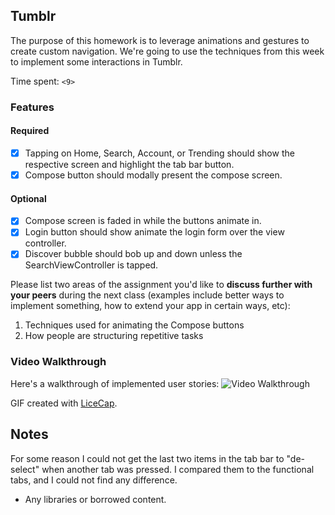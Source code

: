 ## Tumblr

The purpose of this homework is to leverage animations and gestures to create custom navigation. We're going to use the techniques from this week to implement some interactions in Tumblr.

Time spent: `<9>`

### Features

#### Required

- [x] Tapping on Home, Search, Account, or Trending should show the respective screen and highlight the tab bar button.
- [x] Compose button should modally present the compose screen.

#### Optional

- [x] Compose screen is faded in while the buttons animate in.
- [x] Login button should show animate the login form over the view controller.
- [x] Discover bubble should bob up and down unless the SearchViewController is tapped.

Please list two areas of the assignment you'd like to **discuss further with your peers** during the next class (examples include better ways to implement something, how to extend your app in certain ways, etc):

1. Techniques used for animating the Compose buttons
2. How people are structuring repetitive tasks

### Video Walkthrough 

Here's a walkthrough of implemented user stories:
![Video Walkthrough](codepath_week4_assignment_video_tumblr.gif)

GIF created with [LiceCap](http://www.cockos.com/licecap/).

## Notes

For some reason I could not get the last two items in the tab bar to "de-select" when another tab was pressed. I compared them to the functional tabs, and I could not find any difference.

* Any libraries or borrowed content.
